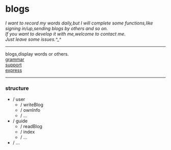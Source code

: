 # blogs

*I want to record my words daily,but I will complete some functions,like signing in/up,sending blogs by others and so on.  
If you want to develop it with me,welcome to contact me.  
Just leave some issues.\^_^*  
******
blogs,display words or others.  
[grammar](http://www.markdown.cn/)  
[support](https://github.com/evilstreak/markdown-js)  
[express](http://www.expressjs.com.cn/)
*********************************************************
### structure

- / user
    - / writeBlog
    - / ownInfo
    - / ...
- / guide
    - / readBlog
    - / index
    - / ...
- / ...